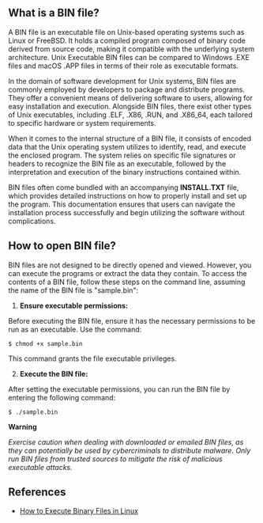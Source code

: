 ## What is a BIN file?

A BIN file is an executable file on Unix-based operating systems such as Linux or FreeBSD. It holds a compiled program composed of binary code derived from source code, making it compatible with the underlying system architecture. Unix Executable BIN files can be compared to Windows .EXE files and macOS .APP files in terms of their role as executable formats.

In the domain of software development for Unix systems, BIN files are commonly employed by developers to package and distribute programs. They offer a convenient means of delivering software to users, allowing for easy installation and execution. Alongside BIN files, there exist other types of Unix executables, including .ELF, .X86, .RUN, and .X86_64, each tailored to specific hardware or system requirements.

When it comes to the internal structure of a BIN file, it consists of encoded data that the Unix operating system utilizes to identify, read, and execute the enclosed program. The system relies on specific file signatures or headers to recognize the BIN file as an executable, followed by the interpretation and execution of the binary instructions contained within.

BIN files often come bundled with an accompanying **INSTALL.TXT** file, which provides detailed instructions on how to properly install and set up the program. This documentation ensures that users can navigate the installation process successfully and begin utilizing the software without complications.

## How to open BIN file?

BIN files are not designed to be directly opened and viewed. However, you can execute the programs or extract the data they contain. To access the contents of a BIN file, follow these steps on the command line, assuming the name of the BIN file is "sample.bin":

1. **Ensure executable permissions:**

Before executing the BIN file, ensure it has the necessary permissions to be run as an executable. Use the command:

```
$ chmod +x sample.bin
```

This command grants the file executable privileges.

2. **Execute the BIN file:**

After setting the executable permissions, you can run the BIN file by entering the following command:

```
$ ./sample.bin
```

**Warning**

_Exercise caution when dealing with downloaded or emailed BIN files, as they can potentially be used by cybercriminals to distribute malware. Only run BIN files from trusted sources to mitigate the risk of malicious executable attacks._

## References

* [How to Execute Binary Files in Linux](https://linuxhint.com/execute-binary-files-in-linux/)

